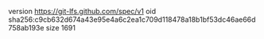 version https://git-lfs.github.com/spec/v1
oid sha256:c9cb632d674a43e95e4a6c2ea1c709d118478a18b1bf53dc46ae66d758ab193e
size 1691
